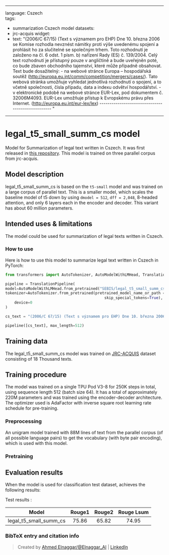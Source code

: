 
---
language: Cszech   
tags:
- summarization Cszech model
datasets:
- jrc-acquis
widget:
- text: "(2006/C 67/15) (Text s významem pro EHP) Dne 10. března 2006 se Komise rozhodla nevznést námitky proti výše uvedenému spojení a prohlásit ho za slučitelné se společným trhem. Toto rozhodnutí je založeno na čl. 6 odst. 1 písm. b) nařízení Rady (ES) č. 139/2004. Celý text rozhodnutí je přístupný pouze v angličtině a bude uveřejněn poté, co bude zbaven obchodního tajemství, které může případně obsahovat. Text bude dosažitelný: - na webové stránce Europa – hospodářská soutěž (http://europa.eu.int/comm/competition/mergers/cases/). Tato webová stránka umožňuje vyhledat jednotlivá rozhodnutí o spojení, a to včetně společnosti, čísla případu, data a indexu odvětví hospodářství. - v elektronické podobě na webové stránce EUR-Lex, pod dokumentem č. 32006M4093. EUR-Lex umožňuje přístup k Evropskému právu přes Internet. (http://europa.eu.int/eur-lex/lex) -------------------------------------------------- "

---

# legal_t5_small_summ_cs model

Model for Summarization of legal text written in Cszech. It was first released in
[this repository](https://github.com/agemagician/LegalTrans). This model is trained on three parallel corpus from jrc-acquis.


## Model description

legal_t5_small_summ_cs is based on the `t5-small` model and was trained on a large corpus of parallel text. This is a smaller model, which scales the baseline model of t5 down by using `dmodel = 512`, `dff = 2,048`, 8-headed attention, and only 6 layers each in the encoder and decoder. This variant has about 60 million parameters.

## Intended uses & limitations

The model could be used for summarization of legal texts written in Cszech.

### How to use

Here is how to use this model to summarize legal text written in Cszech in PyTorch:

```python
from transformers import AutoTokenizer, AutoModelWithLMHead, TranslationPipeline

pipeline = TranslationPipeline(
model=AutoModelWithLMHead.from_pretrained("SEBIS/legal_t5_small_summ_cs"),
tokenizer=AutoTokenizer.from_pretrained(pretrained_model_name_or_path = "SEBIS/legal_t5_small_summ_cs", do_lower_case=False, 
                                            skip_special_tokens=True),
    device=0
)

cs_text = "(2006/C 67/15) (Text s významem pro EHP) Dne 10. března 2006 se Komise rozhodla nevznést námitky proti výše uvedenému spojení a prohlásit ho za slučitelné se společným trhem. Toto rozhodnutí je založeno na čl. 6 odst. 1 písm. b) nařízení Rady (ES) č. 139/2004. Celý text rozhodnutí je přístupný pouze v angličtině a bude uveřejněn poté, co bude zbaven obchodního tajemství, které může případně obsahovat. Text bude dosažitelný: - na webové stránce Europa – hospodářská soutěž (http://europa.eu.int/comm/competition/mergers/cases/). Tato webová stránka umožňuje vyhledat jednotlivá rozhodnutí o spojení, a to včetně společnosti, čísla případu, data a indexu odvětví hospodářství. - v elektronické podobě na webové stránce EUR-Lex, pod dokumentem č. 32006M4093. EUR-Lex umožňuje přístup k Evropskému právu přes Internet. (http://europa.eu.int/eur-lex/lex) -------------------------------------------------- "

pipeline([cs_text], max_length=512)
```

## Training data

The legal_t5_small_summ_cs model was trained on [JRC-ACQUIS](https://wt-public.emm4u.eu/Acquis/index_2.2.html) dataset consisting of 18 Thousand texts.

## Training procedure

The model was trained on a single TPU Pod V3-8 for 250K steps in total, using sequence length 512 (batch size 64). It has a total of approximately 220M parameters and was trained using the encoder-decoder architecture. The optimizer used is AdaFactor with inverse square root learning rate schedule for pre-training.
### Preprocessing

An unigram model trained with 88M lines of text from the parallel corpus (of all possible language pairs) to get the vocabulary (with byte pair encoding), which is used with this model.

### Pretraining



## Evaluation results

When the model is used for classification test dataset, achieves the following results:

Test results :

| Model | Rouge1  | Rouge2 | Rouge Lsum |
|:-----:|:-----:|:-----:|:-----:|
|   legal_t5_small_summ_cs | 75.86|65.82 |74.95|


### BibTeX entry and citation info

> Created by [Ahmed Elnaggar/@Elnaggar_AI](https://twitter.com/Elnaggar_AI) | [LinkedIn](https://www.linkedin.com/in/prof-ahmed-elnaggar/)
